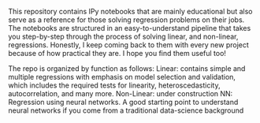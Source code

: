 This repository contains IPy notebooks that are mainly educational but also serve as a reference for those solving regression problems on their jobs. 
The notebooks are structured in an easy-to-understand pipeline that takes you step-by-step through the process of solving linear, and non-linear, regressions. Honestly, I keep coming back to them with every new project because of how practical they are. I hope you find them useful too!

The repo is organized by function as follows:
 Linear: contains simple and multiple regressions with emphasis on model selection and validation, which includes the required tests for linearity, heteroscedasticity, autocorrelation, and many more.
Non-Linear:  under construction
NN: Regression using neural networks. A good starting point to understand neural networks if you come from a traditional data-science background